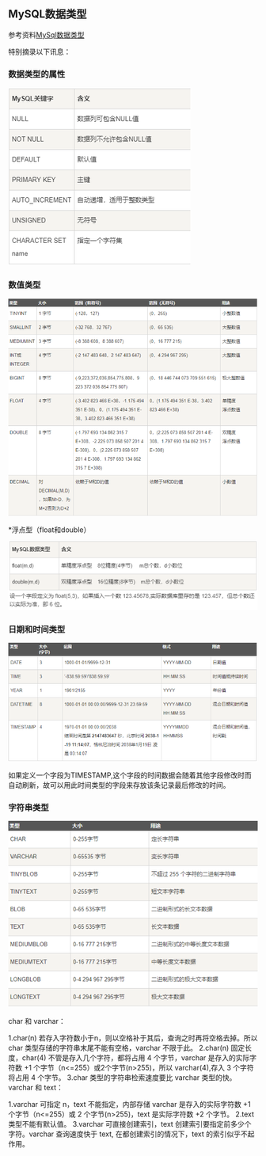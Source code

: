 ## MySQL数据类型
参考资料[MySql数据类型](https://www.runoob.com/mysql/mysql-data-types.html)

特别摘录以下讯息：

### 数据类型的属性
![image](https://github.com/Leogaga19/Mysql-Study-Daily-Record/blob/master/Photos/%E6%95%B0%E6%8D%AE%E7%B1%BB%E5%9E%8B%E7%9A%84%E5%B1%9E%E6%80%A7.PNG)
 
### 数值类型

![数值类型](https://github.com/Leogaga19/Mysql-Study-Daily-Record/blob/master/Photos/%E6%95%B0%E5%80%BC%E7%B1%BB%E5%9E%8B.PNG)

*浮点型（float和double）

![image](https://github.com/Leogaga19/Mysql-Study-Daily-Record/blob/master/Photos/%E6%B5%AE%E7%82%B9%E5%9E%8B.PNG)


### 日期和时间类型
![image](https://github.com/Leogaga19/Mysql-Study-Daily-Record/blob/master/Photos/%E6%97%A5%E6%9C%9F%E5%92%8C%E6%97%B6%E9%97%B4%E7%B1%BB%E5%9E%8B.PNG)

如果定义一个字段为TIMESTAMP,这个字段的时间数据会随着其他字段修改时而自动刷新，故可以用此时间类型的字段来存放该条记录最后修改的时间。

### 字符串类型
![image](https://github.com/Leogaga19/Mysql-Study-Daily-Record/blob/master/Photos/%E5%AD%97%E7%AC%A6%E4%B8%B2%E7%B1%BB%E5%9E%8B.PNG)

char 和 varchar：

 1.char(n) 若存入字符数小于n，则以空格补于其后，查询之时再将空格去掉。所以 char 类型存储的字符串末尾不能有空格，varchar 不限于此。
 2.char(n) 固定长度，char(4) 不管是存入几个字符，都将占用 4 个字节，varchar 是存入的实际字符数 +1 个字节（n<=255）或2个字节(n>255)，所以 varchar(4),存入 3 个字符将占用 4 个字节。
 3.char 类型的字符串检索速度要比 varchar 类型的快。
varchar 和 text：

 1.varchar 可指定 n，text 不能指定，内部存储 varchar 是存入的实际字符数 +1 个字节（n<=255）或 2 个字节(n>255)，text 是实际字符数 +2 个字节。
 2.text 类型不能有默认值。
 3.varchar 可直接创建索引，text 创建索引要指定前多少个字符。varchar 查询速度快于 text, 在都创建索引的情况下，text 的索引似乎不起作用。
 


